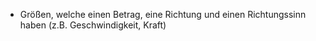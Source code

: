 - Größen, welche einen Betrag, eine Richtung und einen Richtungssinn haben (z.B. Geschwindigkeit, Kraft)